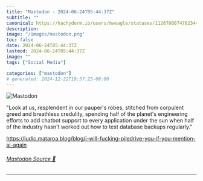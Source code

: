 ```yaml
---
title: "Mastodon - 2024-06-24T05:44:37Z"
subtitle: ""
canonical: https://hachyderm.io/users/mweagle/statuses/112670007476234430
description:
image: "/images/mastodon.png"
toc: false
date: 2024-06-24T05:44:37Z
lastmod: 2024-06-24T05:44:37Z
image: ""
tags: ["Social Media"]

categories: ["mastodon"]
# generated: 2024-12-22T19:57:25-08:00
---
```

![Mastodon](/images/mastodon.png)

<p>&quot;Look at us, resplendent in our pauper&#39;s robes, stitched from corpulent greed and breathless credulity, spending half of the planet&#39;s engineering efforts to add chatbot support to every application under the sun when half of the industry hasn&#39;t worked out how to test database backups regularly.&quot;</p><p><a href="https://ludic.mataroa.blog/blog/i-will-fucking-piledrive-you-if-you-mention-ai-again" target="_blank" rel="nofollow noopener noreferrer" translate="no"><span class="invisible">https://</span><span class="ellipsis">ludic.mataroa.blog/blog/i-will</span><span class="invisible">-fucking-piledrive-you-if-you-mention-ai-again</span></a></p>


###### [Mastodon Source 🐘](https://hachyderm.io/@mweagle/112670007476234430)

___
